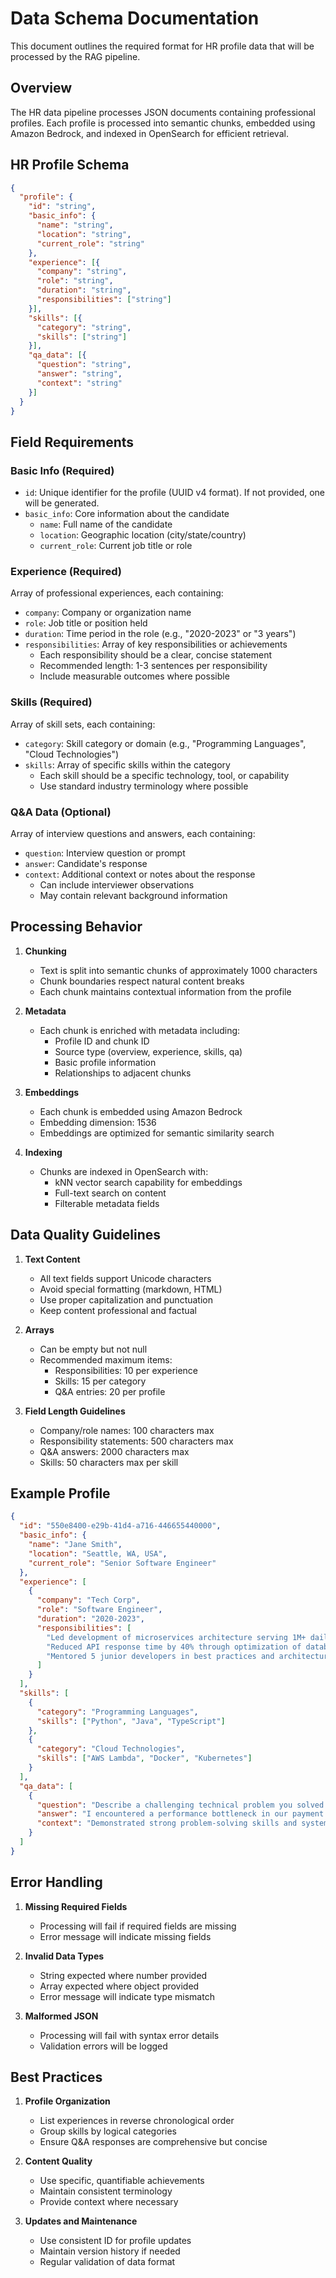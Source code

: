 # Data Schema Documentation

This document outlines the required format for HR profile data that will be processed by the RAG pipeline.

## Overview

The HR data pipeline processes JSON documents containing professional profiles. Each profile is processed into semantic chunks, embedded using Amazon Bedrock, and indexed in OpenSearch for efficient retrieval.

## HR Profile Schema

```json
{
  "profile": {
    "id": "string",
    "basic_info": {
      "name": "string",
      "location": "string",
      "current_role": "string"
    },
    "experience": [{
      "company": "string",
      "role": "string",
      "duration": "string",
      "responsibilities": ["string"]
    }],
    "skills": [{
      "category": "string",
      "skills": ["string"]
    }],
    "qa_data": [{
      "question": "string",
      "answer": "string",
      "context": "string"
    }]
  }
}
```

## Field Requirements

### Basic Info (Required)
- `id`: Unique identifier for the profile (UUID v4 format). If not provided, one will be generated.
- `basic_info`: Core information about the candidate
  - `name`: Full name of the candidate
  - `location`: Geographic location (city/state/country)
  - `current_role`: Current job title or role

### Experience (Required)
Array of professional experiences, each containing:
- `company`: Company or organization name
- `role`: Job title or position held
- `duration`: Time period in the role (e.g., "2020-2023" or "3 years")
- `responsibilities`: Array of key responsibilities or achievements
  - Each responsibility should be a clear, concise statement
  - Recommended length: 1-3 sentences per responsibility
  - Include measurable outcomes where possible

### Skills (Required)
Array of skill sets, each containing:
- `category`: Skill category or domain (e.g., "Programming Languages", "Cloud Technologies")
- `skills`: Array of specific skills within the category
  - Each skill should be a specific technology, tool, or capability
  - Use standard industry terminology where possible

### Q&A Data (Optional)
Array of interview questions and answers, each containing:
- `question`: Interview question or prompt
- `answer`: Candidate's response
- `context`: Additional context or notes about the response
  - Can include interviewer observations
  - May contain relevant background information

## Processing Behavior

1. **Chunking**
   - Text is split into semantic chunks of approximately 1000 characters
   - Chunk boundaries respect natural content breaks
   - Each chunk maintains contextual information from the profile

2. **Metadata**
   - Each chunk is enriched with metadata including:
     - Profile ID and chunk ID
     - Source type (overview, experience, skills, qa)
     - Basic profile information
     - Relationships to adjacent chunks

3. **Embeddings**
   - Each chunk is embedded using Amazon Bedrock
   - Embedding dimension: 1536
   - Embeddings are optimized for semantic similarity search

4. **Indexing**
   - Chunks are indexed in OpenSearch with:
     - kNN vector search capability for embeddings
     - Full-text search on content
     - Filterable metadata fields

## Data Quality Guidelines

1. **Text Content**
   - All text fields support Unicode characters
   - Avoid special formatting (markdown, HTML)
   - Use proper capitalization and punctuation
   - Keep content professional and factual

2. **Arrays**
   - Can be empty but not null
   - Recommended maximum items:
     - Responsibilities: 10 per experience
     - Skills: 15 per category
     - Q&A entries: 20 per profile

3. **Field Length Guidelines**
   - Company/role names: 100 characters max
   - Responsibility statements: 500 characters max
   - Q&A answers: 2000 characters max
   - Skills: 50 characters max per skill

## Example Profile

```json
{
  "id": "550e8400-e29b-41d4-a716-446655440000",
  "basic_info": {
    "name": "Jane Smith",
    "location": "Seattle, WA, USA",
    "current_role": "Senior Software Engineer"
  },
  "experience": [
    {
      "company": "Tech Corp",
      "role": "Software Engineer",
      "duration": "2020-2023",
      "responsibilities": [
        "Led development of microservices architecture serving 1M+ daily users",
        "Reduced API response time by 40% through optimization of database queries",
        "Mentored 5 junior developers in best practices and architecture patterns"
      ]
    }
  ],
  "skills": [
    {
      "category": "Programming Languages",
      "skills": ["Python", "Java", "TypeScript"]
    },
    {
      "category": "Cloud Technologies",
      "skills": ["AWS Lambda", "Docker", "Kubernetes"]
    }
  ],
  "qa_data": [
    {
      "question": "Describe a challenging technical problem you solved recently",
      "answer": "I encountered a performance bottleneck in our payment processing system...",
      "context": "Demonstrated strong problem-solving skills and system optimization knowledge"
    }
  ]
}
```

## Error Handling

1. **Missing Required Fields**
   - Processing will fail if required fields are missing
   - Error message will indicate missing fields

2. **Invalid Data Types**
   - String expected where number provided
   - Array expected where object provided
   - Error message will indicate type mismatch

3. **Malformed JSON**
   - Processing will fail with syntax error details
   - Validation errors will be logged

## Best Practices

1. **Profile Organization**
   - List experiences in reverse chronological order
   - Group skills by logical categories
   - Ensure Q&A responses are comprehensive but concise

2. **Content Quality**
   - Use specific, quantifiable achievements
   - Maintain consistent terminology
   - Provide context where necessary

3. **Updates and Maintenance**
   - Use consistent ID for profile updates
   - Maintain version history if needed
   - Regular validation of data format

